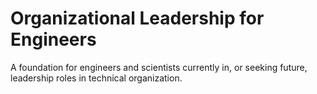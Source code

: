 # Organizational Leadership for Engineers

A foundation for engineers and scientists currently in, or seeking future, leadership roles in technical organization.
